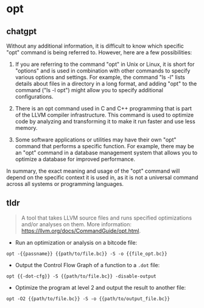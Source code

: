# opt 
## chatgpt 
Without any additional information, it is difficult to know which specific "opt" command is being referred to. However, here are a few possibilities:

1. If you are referring to the command "opt" in Unix or Linux, it is short for "options" and is used in combination with other commands to specify various options and settings. For example, the command "ls -l" lists details about files in a directory in a long format, and adding "opt" to the command ("ls -l opt") might allow you to specify additional configurations.

2. There is an opt command used in C and C++ programming that is part of the LLVM compiler infrastructure. This command is used to optimize code by analyzing and transforming it to make it run faster and use less memory.

3. Some software applications or utilities may have their own "opt" command that performs a specific function. For example, there may be an "opt" command in a database management system that allows you to optimize a database for improved performance. 

In summary, the exact meaning and usage of the "opt" command will depend on the specific context it is used in, as it is not a universal command across all systems or programming languages. 

## tldr 
 
> A tool that takes LLVM source files and runs specified optimizations and/or analyses on them.
> More information: <https://llvm.org/docs/CommandGuide/opt.html>.

- Run an optimization or analysis on a bitcode file:

`opt -{{passname}} {{path/to/file.bc}} -S -o {{file_opt.bc}}`

- Output the Control Flow Graph of a function to a `.dot` file:

`opt {{-dot-cfg}} -S {{path/to/file.bc}} -disable-output`

- Optimize the program at level 2 and output the result to another file:

`opt -O2 {{path/to/file.bc}} -S -o {{path/to/output_file.bc}}`
